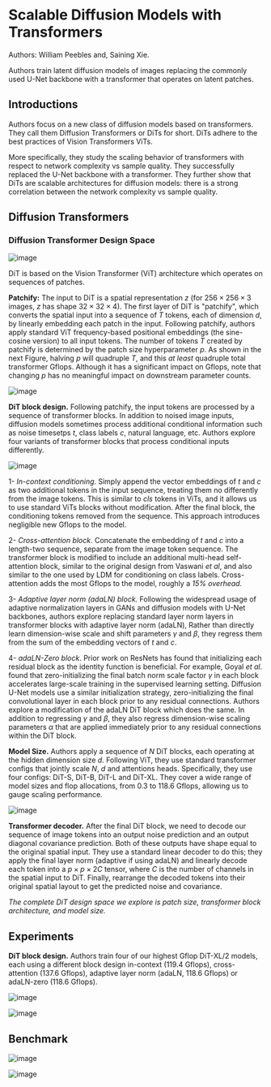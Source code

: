 # Scalable Diffusion Models with Transformers

Authors: William Peebles and, Saining Xie.

Authors train latent diffusion models of images replacing the commonly used U-Net backbone with a transformer that operates on latent patches.

## Introductions

Authors focus on a new class of diffusion models based on transformers. They call them Diffusion Transformers or DiTs for short. DiTs adhere to the best practices of Vision Transformers ViTs.

More specifically, they study the scaling behavior of transformers with respect to network complexity vs sample quality. They successfully replaced the U-Net backbone with a transformer. They further show that DiTs are scalable architectures for diffusion models: there is a strong correlation between the network complexity vs sample quality.

## Diffusion Transformers

### Diffusion Transformer Design Space

![image](https://user-images.githubusercontent.com/59775002/209646034-9e9b2e61-47b9-4f83-a71e-df9bc6956d3c.png)

DiT is based on the Vision Transformer (ViT) architecture which operates on sequences of patches.

**Patchify:** The input to DiT is a spatial representation $z$ (for $256 × 256 ×  3$ images, $z$ has shape $32  × 32  × 4$). The first layer of DiT is "patchify", which converts the spatial input into a sequence of $T$ tokens, each of dimension $d$, by linearly embedding each patch in the input. Following patchify, authors apply standard ViT frequency-based positional embeddings (the sine-cosine version) to all input tokens. The number of tokens $T$ created by patchify is determined by the patch size hyperparameter $p$. As shown in the next Figure, halving $p$ will quadruple $T$, and this *at least* quadruple total transformer Gflops. Although it has a significant impact on Gflops, note that changing $p$ has no meaningful impact on downstream parameter counts.

![image](https://user-images.githubusercontent.com/59775002/209646194-ba48fc8b-16b4-4a5a-894d-8c3dd1eaaf64.png)

**DiT block design.** Following patchify, the input tokens are processed by a sequence of transformer blocks. In addition to noised image inputs, diffusion models sometimes process additional conditional information such as noise timesetps $t$, class labels $c$, natural language, etc. Authors explore four variants of transformer blocks that process conditional inputs differently.

![image](https://user-images.githubusercontent.com/59775002/209646247-a63c77b5-91a8-4a1f-8606-528a1bc412e5.png)

1- *In-context conditioning*. Simply append the vector embeddings of $t$ and $c$ as two additional tokens in the input sequence, treating them no differently from the image tokens. This is similar to $cls$ tokens in ViTs, and it allows us to use standard ViTs blocks without modification. After the final block, the conditioning tokens removed from the sequence. This approach introduces negligible new Gflops to the model.

2- *Cross-attention block*. Concatenate the embedding of $t$ and $c$ into a length-two sequence, separate from the image token sequence. The transformer block is modified to include an additional multi-head self-attention block, similar to the original design from Vaswani *et al*, and also similar to the one used by LDM for conditioning on class labels. Cross-attention adds the most Gflops to the model, roughly a *15% overhead.*

3- *Adaptive layer norm (adaLN) block.* Following the widespread usage of adaptive normalization layers in GANs and diffusion models with U-Net backbones, authors explore replacing standard layer norm layers in transformer blocks with adaptive layer norm (adaLN), Rather than directly learn dimension-wise scale and shift parameters $γ$ and $β$, they regress them from the sum of the embedding vectors of $t$ and $c$.

4- *adaLN-Zero block*. Prior work on ResNets has found that initializing each residual block as the identity function is beneficial. For example, Goyal *et al*. found that zero-initializing the final batch norm scale factor $γ$ in each block accelerates large-scale training in the supervised learning setting. Diffusion U-Net models use a similar initialization strategy, zero-initializing the final convolutional layer in each block prior to any residual connections. Authors explore a modification of the adaLN DiT block which does the same. In addition to regressing $γ$ and $β$, they also regress dimension-wise scaling parameters $α$ that are applied immediately prior to any residual connections within the DiT block.

**Model Size.** Authors apply a sequence of $N$ DiT blocks, each operating at the hidden dimension size $d$. Following ViT, they use standard transformer configs that jointly scale $N$, $d$ and attentions heads. Specifically, they use four configs: DiT-S, DiT-B, DiT-L and DiT-XL. They cover a wide range of model sizes and flop allocations, from 0.3 to 118.6 Gflops, allowing us to gauge scaling performance.

![image](https://user-images.githubusercontent.com/59775002/209646764-d039eeca-cb45-43bc-aab0-83a783fbcefa.png)

**Transformer decoder.** After the final DiT block, we need to decode our sequence of image tokens into an output noise prediction and an output diagonal covariance prediction. Both of these outputs have shape equal to the original spatial input. They use a standard linear decoder to do this; they apply the final layer norm (adaptive if using adaLN) and linearly decode each token into a $p×p×2C$ tensor, where $C$ is the number of channels in the spatial input to DiT. Finally, rearrange the decoded tokens into their original spatial layout to get the predicted noise and covariance.

*The complete DiT design space we explore is patch size,
transformer block architecture, and model size.*

## Experiments

**DiT block design.** Authors train four of our highest Gflop DiT-XL/2 models, each using a different block design in-context (119.4 Gflops), cross-attention (137.6 Gflops), adaptive layer norm (adaLN, 118.6 Gflops) or adaLN-zero (118.6 Gflops).

![image](https://user-images.githubusercontent.com/59775002/209647643-c47f3157-8993-4ff9-8fb9-24915813ea72.png)

![image](https://user-images.githubusercontent.com/59775002/209647708-ce8f0389-ef72-49b1-9bd8-94dd78353511.png)


## Benchmark

![image](https://user-images.githubusercontent.com/59775002/209647917-c45678e8-6a4d-45e7-a083-613658ae0cbb.png)


![image](https://user-images.githubusercontent.com/59775002/209647978-8e1970fe-404d-47eb-8450-47128ed89a44.png)
